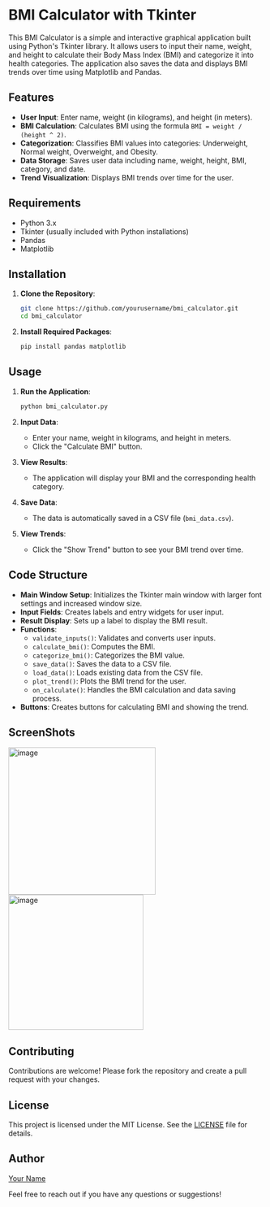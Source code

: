 # BMI Calculator with Tkinter

This BMI Calculator is a simple and interactive graphical application built using Python's Tkinter library. It allows users to input their name, weight, and height to calculate their Body Mass Index (BMI) and categorize it into health categories. The application also saves the data and displays BMI trends over time using Matplotlib and Pandas.

## Features

- **User Input**: Enter name, weight (in kilograms), and height (in meters).
- **BMI Calculation**: Calculates BMI using the formula `BMI = weight / (height ^ 2)`.
- **Categorization**: Classifies BMI values into categories: Underweight, Normal weight, Overweight, and Obesity.
- **Data Storage**: Saves user data including name, weight, height, BMI, category, and date.
- **Trend Visualization**: Displays BMI trends over time for the user.

## Requirements

- Python 3.x
- Tkinter (usually included with Python installations)
- Pandas
- Matplotlib

## Installation

1. **Clone the Repository**:
    ```bash
    git clone https://github.com/yourusername/bmi_calculator.git
    cd bmi_calculator
    ```

2. **Install Required Packages**:
    ```bash
    pip install pandas matplotlib
    ```

## Usage

1. **Run the Application**:
    ```bash
    python bmi_calculator.py
    ```

2. **Input Data**:
   - Enter your name, weight in kilograms, and height in meters.
   - Click the "Calculate BMI" button.

3. **View Results**:
   - The application will display your BMI and the corresponding health category.

4. **Save Data**:
   - The data is automatically saved in a CSV file (`bmi_data.csv`).

5. **View Trends**:
   - Click the "Show Trend" button to see your BMI trend over time.

## Code Structure

- **Main Window Setup**: Initializes the Tkinter main window with larger font settings and increased window size.
- **Input Fields**: Creates labels and entry widgets for user input.
- **Result Display**: Sets up a label to display the BMI result.
- **Functions**:
  - `validate_inputs()`: Validates and converts user inputs.
  - `calculate_bmi()`: Computes the BMI.
  - `categorize_bmi()`: Categorizes the BMI value.
  - `save_data()`: Saves the data to a CSV file.
  - `load_data()`: Loads existing data from the CSV file.
  - `plot_trend()`: Plots the BMI trend for the user.
  - `on_calculate()`: Handles the BMI calculation and data saving process.
- **Buttons**: Creates buttons for calculating BMI and showing the trend.

## ScreenShots

<img width="290" alt="image" src="https://github.com/user-attachments/assets/a3cd8fca-1f5b-499b-8531-1d61332c2dee">

<br>

<img width="266" alt="image" src="https://github.com/user-attachments/assets/da426192-0d99-476a-91d5-8a3998883372">

## Contributing

Contributions are welcome! Please fork the repository and create a pull request with your changes.

## License

This project is licensed under the MIT License. See the [LICENSE](LICENSE) file for details.

## Author

[Your Name](https://github.com/yourusername)

Feel free to reach out if you have any questions or suggestions!
